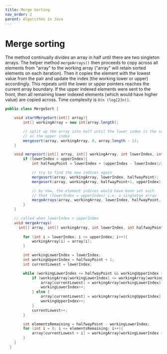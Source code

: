 ```yaml
---
title: Merge Sorting
nav_order: 2
parent: Algorithms in Java
---
```


# Merge sorting

The method continually divides an array in half until there are two singleton arrays. The helper method ```mergeArrays()``` then proceeds to copy across all elements from "array" to the working array ("array" will retain sorted elements on each iteration). Then it copies the element with the lowest value from the pair and update the index (the working lower or upper) accordingly. This repeats until the lower or upper pointers reaches the current array boundary. If the upper indexed elements were sent to the front, then all remaining lower indexed elements (which would have higher value) are copied across. Time complexity is ```O(n (log[2]n))```.

```java
public class MergeSort {

    void startMergeSort(int[] array){
        int[] workingArray = new int[array.length];

        // split up the array into half until the lower index is the same 
        // as the upper index
        mergesort(array, workingArray, 0, array.length - 1);
    }

    void mergesort(int[] array, int[] workingArray, int lowerIndex, int upperIndex){
        if (lowerIndex < upperIndex){
            int halfwayPoint = lowerIndex + (upperIndex - lowerIndex)/2;

            // try to find the new indices again
            mergesort(array, workingArray, lowerIndex, halfwayPoint);
            mergesort(array, workingArray, halfwayPoint+1, upperIndex);

            // by now, the element indices would have been set such 
            // that (lowerIndex = upperIndex) i.e. a singleton array
            mergeArrays(array, workingArray, lowerIndex, halfwayPoint, upperIndex);
        }
    }

    // called when lowerIndex < upperIndex
    void mergeArrays(
      int[] array, int[] workingArray, int lowerIndex, int halfwayPoint, int upperIndex){
        
        for (int i = lowerIndex; i <= upperIndex; i++){
            workingArray[i] = array[i];
        }

        int workingLowerIndex = lowerIndex;
        int workingUpperIndex = halfwayPoint + 1;
        int currentLowest = lowerIndex;

        while (workingLowerIndex <= halfwayPoint && workingUpperIndex <= upperIndex){
            if (workingArray[workingLowerIndex] <= workingArray[workingUpperIndex]) {
                array[currentLowest] = workingArray[workingLowerIndex];
                workingLowerIndex++;
            } else {
                array[currentLowest] = workingArray[workingUpperIndex];
                workingUpperIndex++;
            }
            currentLowest++;
        }

        int elementsRemaining = halfwayPoint - workingLowerIndex;
        for (int i = 0; i <= elementsRemaining; i++){
            array[currentLowest + i] = workingArray[workingLowerIndex + i];
        }
    }
  }
```